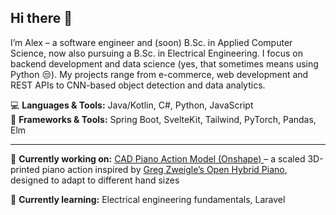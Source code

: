 ## Hi there 👋  

I’m Alex – a software engineer and (soon) B.Sc. in Applied Computer Science, now also pursuing a B.Sc. in Electrical Engineering. I focus on backend development and data science (yes, that sometimes means using Python 😒). My projects range from e-commerce, web development and REST APIs to CNN-based object detection and data analytics.  

💻 **Languages & Tools:** Java/Kotlin, C#, Python, JavaScript  
🧩 **Frameworks & Tools:** Spring Boot, SvelteKit, Tailwind, PyTorch, Pandas, Elm  


---

🔭 **Currently working on:** [CAD Piano Action Model (Onshape) ](https://cad.onshape.com/documents/4994fbaba6b4f3301bd2e14c/w/29d3d8b42a5a75896c7a0f79/e/ce2182447249ecf86ebb8a7f) – a scaled 3D-printed piano action inspired by [Greg Zweigle’s Open Hybrid Piano](https://github.com/gzweigle/open-hybrid-piano), designed to adapt to different hand sizes  

🌱 **Currently learning:** Electrical engineering fundamentals, Laravel

<!--
**fusiongodo/fusiongodo** is a ✨ _special_ ✨ repository because its `README.md` (this file) appears on your GitHub profile.

Here are some ideas to get you started:

- 🔭 I’m currently working on ...
- 🌱 I’m currently learning ...
- 👯 I’m looking to collaborate on ...
- 🤔 I’m looking for help with ...
- 💬 Ask me about ...
- 📫 How to reach me: ...
- 😄 Pronouns: ...
- ⚡ Fun fact: ...
-->
